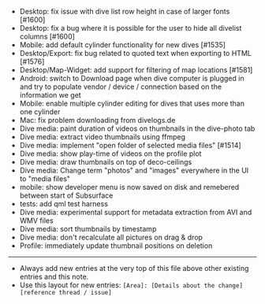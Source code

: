 - Desktop: fix issue with dive list row height in case of larger fonts [#1600]
- Desktop: fix a bug where it is possible for the user to hide all divelist columns [#1600]
- Mobile: add default cylinder functionality for new dives [#1535]
- Desktop/Export: fix bug related to quoted text when exporting to HTML [#1576]
- Desktop/Map-Widget: add support for filtering of map locations [#1581]
- Android: switch to Download page when dive computer is plugged in and try to
  populate vendor / device / connection based on the information we get
- Mobile: enable multiple cylinder editing for dives that uses more than one cylinder 
- Mac: fix problem downloading from divelogs.de
- Dive media: paint duration of videos on thumbnails in the dive-photo tab
- Dive media: extract video thumbnails using ffmpeg
- Dive media: implement "open folder of selected media files" [#1514]
- Dive media: show play-time of videos on the profile plot
- Dive media: draw thumbnails on top of deco-ceilings
- Dive media: Change term "photos" and "images" everywhere in the UI to "media files"
- mobile: show developer menu is now saved on disk and remebered between start of Subsurface
- tests: add qml test harness
- Dive media: experimental support for metadata extraction from AVI and WMV files
- Dive media: sort thumbnails by timestamp
- Dive media: don't recalculate all pictures on drag & drop
- Profile: immediately update thumbnail positions on deletion
---
* Always add new entries at the very top of this file above other existing entries and this note.
* Use this layout for new entries: `[Area]: [Details about the change] [reference thread / issue]`
